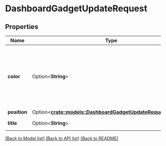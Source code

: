 # DashboardGadgetUpdateRequest

## Properties

Name | Type | Description | Notes
------------ | ------------- | ------------- | -------------
**color** | Option<**String**> | The color of the gadget. Should be one of `blue`, `red`, `yellow`, `green`, `cyan`, `purple`, `gray`, or `white`. | [optional]
**position** | Option<[**crate::models::DashboardGadgetUpdateRequestPosition**](DashboardGadgetUpdateRequest_position.md)> |  | [optional]
**title** | Option<**String**> | The title of the gadget. | [optional]

[[Back to Model list]](../README.md#documentation-for-models) [[Back to API list]](../README.md#documentation-for-api-endpoints) [[Back to README]](../README.md)


